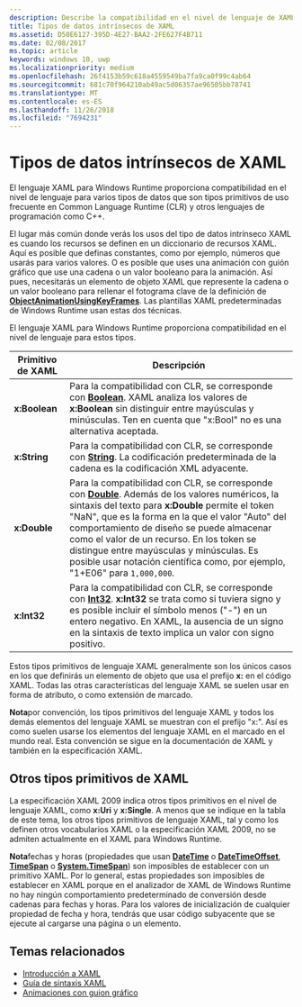 ```yaml
---
description: Describe la compatibilidad en el nivel de lenguaje de XAML para Windows Runtime para determinados tipos de datos de Common Language Runtime (CLR) y otros lenguajes de programación como C++.
title: Tipos de datos intrínsecos de XAML
ms.assetid: D50E6127-395D-4E27-BAA2-2FE627F4B711
ms.date: 02/08/2017
ms.topic: article
keywords: windows 10, uwp
ms.localizationpriority: medium
ms.openlocfilehash: 26f4153b59c618a4559549ba7fa9ca0f99c4ab64
ms.sourcegitcommit: 681c70f964210ab49ac5d06357ae96505bb78741
ms.translationtype: MT
ms.contentlocale: es-ES
ms.lasthandoff: 11/26/2018
ms.locfileid: "7694231"
---
```

# <a name="xaml-intrinsic-data-types"></a>Tipos de datos intrínsecos de XAML


El lenguaje XAML para Windows Runtime proporciona compatibilidad en el nivel de lenguaje para varios tipos de datos que son tipos primitivos de uso frecuente en Common Language Runtime (CLR) y otros lenguajes de programación como C++.

El lugar más común donde verás los usos del tipo de datos intrínseco XAML es cuando los recursos se definen en un diccionario de recursos XAML. Aquí es posible que definas constantes, como por ejemplo, números que usarás para varios valores. O es posible que uses una animación con guión gráfico que use una cadena o un valor booleano para la animación. Así pues, necesitarás un elemento de objeto XAML que represente la cadena o un valor booleano para rellenar el fotograma clave de la definición de [**ObjectAnimationUsingKeyFrames**](https://msdn.microsoft.com/library/windows/apps/br210320). Las plantillas XAML predeterminadas de Windows Runtime usan estas dos técnicas.

El lenguaje XAML para Windows Runtime proporciona compatibilidad en el nivel de lenguaje para estos tipos.

| Primitivo de XAML | Descripción |
|-------|-------------|
| **x:Boolean**  | Para la compatibilidad con CLR, se corresponde con [**Boolean**](https://msdn.microsoft.com/library/windows/apps/xaml/system.boolean.aspx). XAML analiza los valores de **x:Boolean** sin distinguir entre mayúsculas y minúsculas. Ten en cuenta que "x:Bool" no es una alternativa aceptada. |
| **x:String**   | Para la compatibilidad con CLR, se corresponde con [**String**](https://msdn.microsoft.com/library/windows/apps/xaml/system.string.aspx). La codificación predeterminada de la cadena es la codificación XML adyacente. |
| **x:Double**   | Para la compatibilidad con CLR, se corresponde con [**Double**](https://msdn.microsoft.com/library/windows/apps/xaml/system.double.aspx). Además de los valores numéricos, la sintaxis del texto para **x:Double** permite el token "NaN", que es la forma en la que el valor "Auto" del comportamiento de diseño se puede almacenar como el valor de un recurso. En los token se distingue entre mayúsculas y minúsculas. Es posible usar notación científica como, por ejemplo, "1+E06" para `1,000,000`. |
| **x:Int32**    | Para la compatibilidad con CLR, se corresponde con [**Int32**](https://msdn.microsoft.com/library/windows/apps/xaml/system.int32.aspx). **x:Int32** se trata como si tuviera signo y es posible incluir el símbolo menos ("-") en un entero negativo. En XAML, la ausencia de un signo en la sintaxis de texto implica un valor con signo positivo. |

Estos tipos primitivos de lenguaje XAML generalmente son los únicos casos en los que definirás un elemento de objeto que usa el prefijo **x:** en el código XAML. Todas las otras características del lenguaje XAML se suelen usar en forma de atributo, o como extensión de marcado.

**Nota**por convención, los tipos primitivos del lenguaje XAML y todos los demás elementos del lenguaje XAML se muestran con el prefijo "x:". Así es como suelen usarse los elementos del lenguaje XAML en el marcado en el mundo real. Esta convención se sigue en la documentación de XAML y también en la especificación XAML.

## <a name="other-xaml-primitives"></a>Otros tipos primitivos de XAML

La especificación XAML 2009 indica otros tipos primitivos en el nivel de lenguaje XAML, como **x:Uri** y **x:Single**. A menos que se indique en la tabla de este tema, los otros tipos primitivos de lenguaje XAML, tal y como los definen otros vocabularios XAML o la especificación XAML 2009, no se admiten actualmente en el XAML para Windows Runtime.

**Nota**fechas y horas (propiedades que usan [**DateTime**](https://msdn.microsoft.com/library/windows/apps/br206576) o [**DateTimeOffset**](https://msdn.microsoft.com/library/windows/apps/xaml/system.datetimeoffset.aspx), [**TimeSpan**](https://msdn.microsoft.com/library/windows/apps/br225996) o [**System.TimeSpan**](https://msdn.microsoft.com/library/windows/apps/xaml/system.timespan.aspx)) son imposibles de establecer con un primitivo XAML. Por lo general, estas propiedades son imposibles de establecer en XAML porque en el analizador de XAML de Windows Runtime no hay ningún comportamiento predeterminado de conversión desde cadenas para fechas y horas. Para los valores de inicialización de cualquier propiedad de fecha y hora, tendrás que usar código subyacente que se ejecute al cargarse una página o un elemento.

## <a name="related-topics"></a>Temas relacionados

* [Introducción a XAML](xaml-overview.md)
* [Guía de sintaxis XAML](xaml-syntax-guide.md)
* [Animaciones con guion gráfico](https://msdn.microsoft.com/library/windows/apps/mt187354)
 

